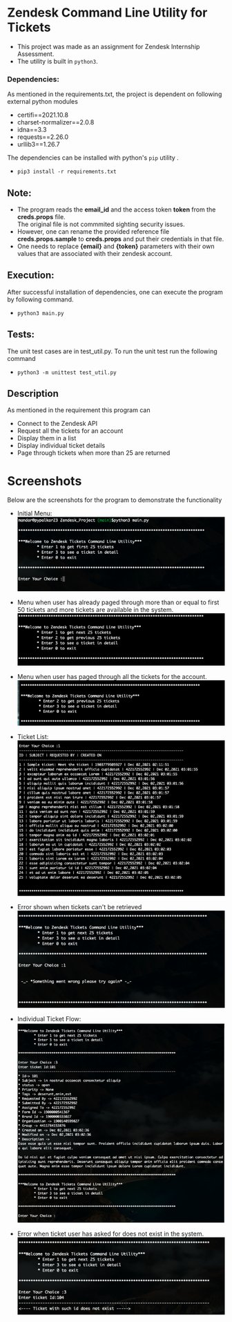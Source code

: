 # Zendesk Command Line Utility for Tickets

- This project was made as an assignment for Zendesk Internship Assessment.
- The utility is built in `python3`.

### Dependencies:
As mentioned in the requirements.txt, the project is dependent on following external python modules
*  certifi==2021.10.8
* charset-normalizer==2.0.8
* idna==3.3
* requests==2.26.0
* urllib3==1.26.7


The dependencies can be installed with python's `pip` utility .  
* `pip3 install -r requirements.txt`   

## Note:
- The program reads the **__email_id__** and the access token **__token__** from the **__creds.props__** file.  
The original file is not commmited sighting security issues. 
- However, one can rename the provided reference file **__creds.props.sample__** to **__creds.props__** and put their credentials in that file.
-  One needs to replace **__{email}__** and **__{token}__** parameters with their own values that are associated with their zendesk account.

## Execution:
After successful installation of dependencies, one can execute the program by following command.
* `python3 main.py`

## Tests:
The unit test cases are in test_util.py. To run the unit test run the following command
* `python3 -m unittest test_util.py`

## Description
As mentioned in the requirement this program can 
- Connect to the Zendesk API
- Request all the tickets for an account
- Display them in a list
- Display individual ticket details
- Page through tickets when more than 25 are returned

# Screenshots
Below are the screenshots for the program to demonstrate the functionality

- Initial Menu:   
![initial_menu](https://github.com/pypalkar23/Zendesk_Project/blob/main/images/first_menu.png)

- Menu when user has already paged through more than or equal to first 50 tickets and more tickets are available in the system.  
![next_menu](https://github.com/pypalkar23/Zendesk_Project/blob/main/images/next_menu.png)

- Menu when user has paged through all the tickets for the account.
![last_menu](https://github.com/pypalkar23/Zendesk_Project/blob/main/images/last_menu.png)

- Ticket List:   
![ticket_list](https://github.com/pypalkar23/Zendesk_Project/blob/main/images/ticket_list.png)

- Error shown when tickets can't be retrieved  
![error_shown](https://github.com/pypalkar23/Zendesk_Project/blob/main/images/Error.png)

- Individual Ticket Flow:  
![individual_ticket](https://github.com/pypalkar23/Zendesk_Project/blob/main/images/ticket_display.png)

- Error when ticket user has asked for does not exist in the system.  
![ticket_not_available](https://github.com/pypalkar23/Zendesk_Project/blob/main/images/ticket_does_not_exist.png)

